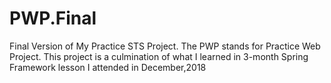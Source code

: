 # PWP.Final
Final Version of My Practice STS Project. The PWP stands for Practice Web Project.
This project is a culmination of what I learned in 
3-month Spring Framework lesson I attended in December,2018
